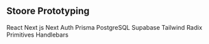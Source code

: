 ## Stoore Prototyping

React
Next js
Next Auth
Prisma PostgreSQL
Supabase
Tailwind
Radix Primitives
Handlebars
